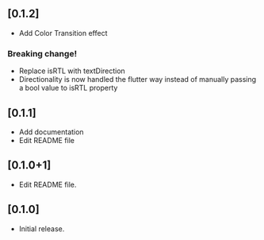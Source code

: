 ## [0.1.2]

- Add Color Transition effect

### Breaking change!

- Replace isRTL with textDirection
- Directionality is now handled the flutter way instead of manually passing a bool value to isRTL property

## [0.1.1]

- Add documentation
- Edit README file

## [0.1.0+1]

- Edit README file.

## [0.1.0]

- Initial release.
